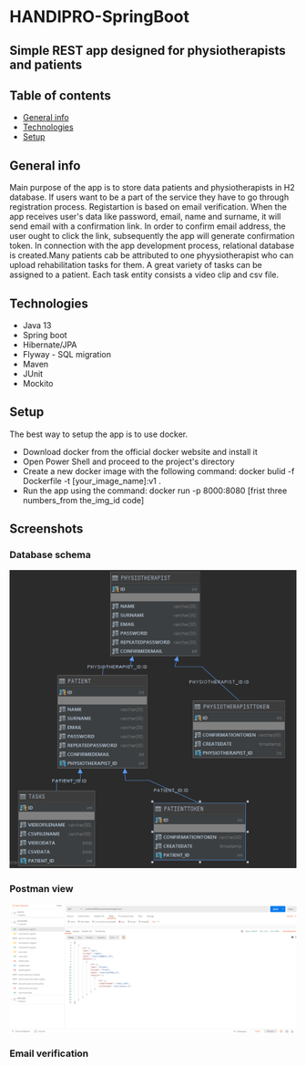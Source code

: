 # HANDIPRO-SpringBoot

## Simple REST app designed for physiotherapists and patients

## Table of contents
* [General info](#general-info)
* [Technologies](#technologies)
* [Setup](#setup)

## General info
Main purpose of the app is to store data patients and physiotherapists in H2 database. If users want to be a part of the service they have to 
go through registration process. Registartion is based on email verification. When the app receives user's data like password, email, name and surname, it will send
email with a confirmation link. In order to confirm email address, the user ought to click the link, subsequently the app will generate confirmation token. In connection with the app development process, relational database is created.Many patients cab be attributed to one phyysiotherapist who can upload rehabilitation tasks for them. A great variety of tasks can be assigned to a patient. Each task entity consists a video clip and csv file.

## Technologies
* Java 13
* Spring boot
* Hibernate/JPA
* Flyway - SQL migration
* Maven
* JUnit
* Mockito

## Setup
The best way to setup the app is to use docker.

* Download docker from the official docker website and install it
* Open Power Shell and proceed to the project's directory
* Create a new docker image with the following command: docker bulid -f Dockerfile -t [your_image_name]:v1 .
* Run the app using the command: docker run -p 8000:8080 [frist three numbers_from the_img_id code]

## Screenshots

### Database schema
![Database_schema](./database_giagram.png)

### Postman view
![JSON_view](./postman_registration.png)

### Email verification



